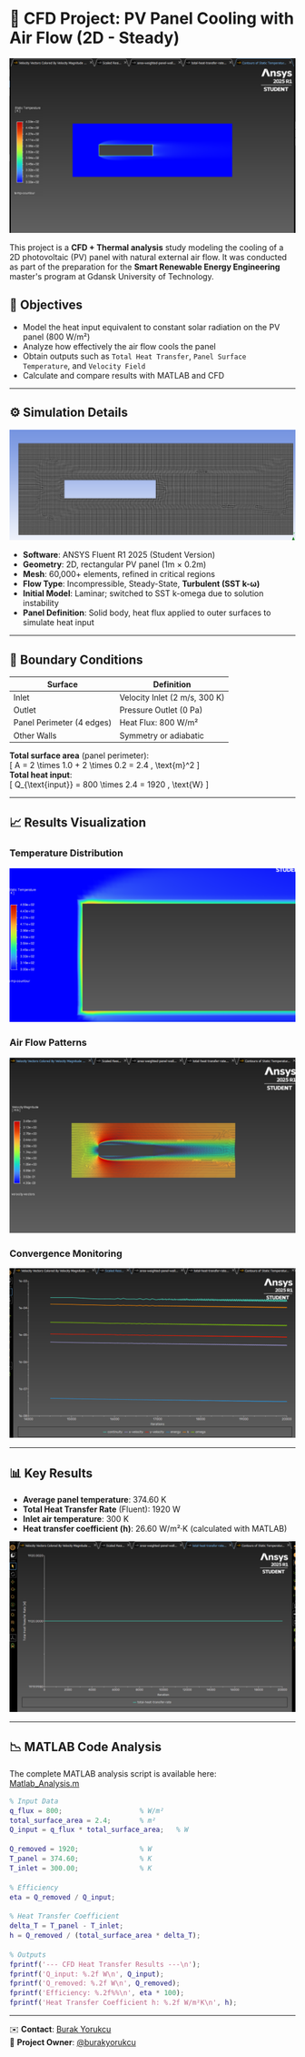 # 📌 CFD Project: PV Panel Cooling with Air Flow (2D - Steady)

![CFD Simulation Overview](Static_Temperature.png)

This project is a **CFD + Thermal analysis** study modeling the cooling of a 2D photovoltaic (PV) panel with natural external air flow. It was conducted as part of the preparation for the **Smart Renewable Energy Engineering** master's program at Gdansk University of Technology.

## 🎯 Objectives

- Model the heat input equivalent to constant solar radiation on the PV panel (800 W/m²)
- Analyze how effectively the air flow cools the panel
- Obtain outputs such as `Total Heat Transfer`, `Panel Surface Temperature`, and `Velocity Field`
- Calculate and compare results with MATLAB and CFD

---

## ⚙️ Simulation Details

![Mesh](Mesh.png)

- **Software**: ANSYS Fluent R1 2025 (Student Version)
- **Geometry**: 2D, rectangular PV panel (1m × 0.2m)
- **Mesh**: 60,000+ elements, refined in critical regions
- **Flow Type**: Incompressible, Steady-State, **Turbulent (SST k-ω)**
- **Initial Model**: Laminar; switched to SST k-omega due to solution instability
- **Panel Definition**: Solid body, heat flux applied to outer surfaces to simulate heat input

---

## 🧪 Boundary Conditions

| Surface         | Definition                   |
|-----------------|------------------------------|
| Inlet           | Velocity Inlet (2 m/s, 300 K) |
| Outlet          | Pressure Outlet (0 Pa)       |
| Panel Perimeter (4 edges) | Heat Flux: 800 W/m² |
| Other Walls     | Symmetry or adiabatic        |

**Total surface area** (panel perimeter):  
\[
A = 2 \times 1.0 + 2 \times 0.2 = 2.4 \, \text{m}^2
\]  
**Total heat input**:  
\[
Q_{\text{input}} = 800 \times 2.4 = 1920 \, \text{W}
\]

---

## 📈 Results Visualization

### Temperature Distribution
![Temperature Contour](Static_Temperature_Closer.png)

### Air Flow Patterns
![Velocity Vectors](Velocity_Vectors.png)

### Convergence Monitoring
![Solution Convergence](Scaled_Residuals.png)

---

## 📊 Key Results

- **Average panel temperature**: 374.60 K
- **Total Heat Transfer Rate** (Fluent): 1920 W
- **Inlet air temperature**: 300 K
- **Heat transfer coefficient (h)**: 26.60 W/m²·K (calculated with MATLAB)

![Heat Transfer Analysis](Total_Heat_Transfer_Rate.png)

---

## 📉 MATLAB Code Analysis

The complete MATLAB analysis script is available here:  
[Matlab_Analysis.m](Matlab_Analysis.m)

```matlab
% Input Data
q_flux = 800;                   % W/m²
total_surface_area = 2.4;       % m²
Q_input = q_flux * total_surface_area;   % W

Q_removed = 1920;               % W
T_panel = 374.60;               % K
T_inlet = 300.00;               % K

% Efficiency
eta = Q_removed / Q_input;

% Heat Transfer Coefficient
delta_T = T_panel - T_inlet;
h = Q_removed / (total_surface_area * delta_T);

% Outputs
fprintf('--- CFD Heat Transfer Results ---\n');
fprintf('Q_input: %.2f W\n', Q_input);
fprintf('Q_removed: %.2f W\n', Q_removed);
fprintf('Efficiency: %.2f%%\n', eta * 100);
fprintf('Heat Transfer Coefficient h: %.2f W/m²K\n', h);
```

---

✉️ **Contact**: [Burak Yorukcu](mailto:burakyorukcu@outlook.com)  
🔗 **Project Owner**: [@burakyorukcu](mailto:burakyorukcu@outlook.com) 




